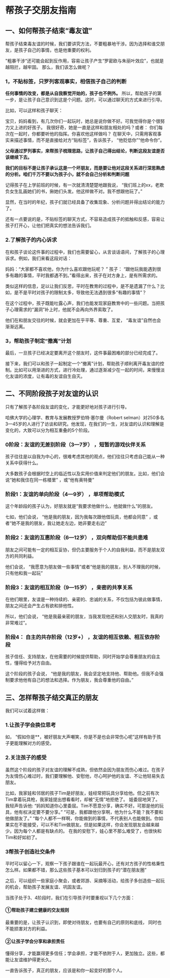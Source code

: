 # 帮孩子交朋友指南

## 一、如何帮孩子结束“毒友谊”

帮孩子结束毒友谊的时候，我们要讲究方法，不要粗暴地干涉。因为选择和谁交朋友，是孩子自己的事情，也是他重要的权利。

"粗暴干涉“还可能会起到反作用，容易让孩子产生“罗密欧与朱丽叶效应”，也就是越阻拦，越牢固。
那么，我们该怎么做呢？

### 1，不贴标签，只罗列客观事实，相信孩子自己的判断

**任何事情的改变，都是从自我察觉开始的，孩子也不例外。**
所以，帮助孩子的第一步，是让孩子自己意识到这是个问题。这时，可以通过聊天的方式来进行引导。

比如，可以这样和孩子聊天：

宝贝，妈妈看到，有几次你们一起玩时，她总是说你做不好。可我觉得你是个很努力又上进的好孩子。
我很好奇，她是一直是这样和朋友相处的吗？或者：
你们每次在一起时，你都要听他的指挥。你喜欢他这样做吗？
在聊天中，只需用客观事实来描述事情，而不是直接给对方“贴标签”，告诉孩子， “他贬低你”“他命令你”。

**父母通过罗列事实，来帮孩子梳理思路，让孩子自己得出结论，判断这段友谊是否该继续下去。**

**我们的目标不是让孩子承认这是一个坏朋友，而是要让他对这段关系进行深思熟虑的分析。咱们千万不要以为孩子小，就不会自己分析和判断问题**

记得孩子在上学前班的时候，有一次就清清楚楚地跟我说， “我们班上的xx，老欺负女生乱画她们的书，揪她们头发。他这样做不对。我不想跟他玩了。”



显然，在当时的年纪，孩子们就已经具备了收集现象、分析问题并得出结论的能力了。

还有一点要说的是，不贴标签的聊天方式，不容易造成孩子的抵触和反感，容易让孩子打开心，让他们把真实的想法告诉我们。

### 2.了解孩子的内心诉求

在和孩子谈论这件事的过程中，我们也需要留心，从言谈话语间，了解孩子的心理诉求。例如，我们来看这段对话：

妈妈：“大家都不喜欢他，你为什么喜欢跟他玩呢？ ”
孩子： “跟他玩我能遇到很多有趣的事情，平时我都遇不到。”看得出来，孩子在对方身上，是有所需求的。

类似这样的信息，足以让我们反思，平时在教育的过程中，是不是遗漏了什么？比如，是不是平时对孩子的限制太多，导致他无法遇到很多“有趣的事情”？

在这个过程中，孩子既能吐露心声，我们也能发现家庭教育中的一些问题。当把孩子心理需求的“漏洞”补上时，他就不会再向外界索取了。

他们在和朋友交往的时候，就会更加在乎平等、尊重、互爱， “毒友谊”自然也会渐渐远离。

### 3，帮助孩子制定“撤离”计划

最后，一旦孩子已经决定要离开这个朋友时，这件事最困难的部分已经完成了。

接下来，我们可以和孩子一起制定一个“撤离”计划，帮助孩子顺利离开毒友谊的控制。比如可以用渐进的方式，进行冷处理，通过逐渐减少在一起的时间，来慢慢淡化友谊的浓度，让有毒的友谊自生自灭。

## 二、不同阶段孩子对友谊的认识



只有了解孩子各阶段友谊的变化，才能更好地对孩子进行引导。



哈佛大学的心理学、教育与发展教授罗伯特·塞尔曼（Robert selman）对250多名3—45岁的人进行了访谈和研究。他发现，在我们的一生，对友谊的认识和理解是变化的，大致可以分为相互重叠的5个阶段。

### 0阶段：友谊的无差别阶段（3—7岁） ，短暂的游戏伙伴关系

孩子往往是以自我为中心的，很难考虑其他的观点，他们往往只考虑自己能从一种关系中获得什么。

大多数孩子会根据时空上的临近性以及实用价值来判定他们的朋友。比如，他们会说“她和我住在同一栋楼里” ，或“他有奥特曼”

### 阶段1：友谊的单向阶段（4—9岁） ，单项帮助模式

这个年龄段的孩子认为，好朋友就是“我要求他做什么，他就做什么”的朋友。

七如，他们会说， “他是我的朋友，因为我每次跟他借玩具，他都会同意” ，或者“她不是我的朋友，我让她走左边，她非要走右边”

### 阶段2：友谊的互惠阶段（6—12岁） ，双向帮助但不能共患难

朋友之间可能有一定的相互妥协，但仍主要服务于个人的自我利益，而不是朋友双方的共同利益。

他们会说， “我愿意为朋友做一些事情”或者“他是我的朋友，别人不理我的时候，只有他和我一起玩”

### 阶段3：友谊的相互阶段（9—15岁） ，亲密的共享关系

在他们眼里，友谊是一种持续的、亲密的、忠诚的关系，不仅包括为彼此做事情，朋友之间还会产生占有欲和排他性。

所以，他们会说， “他是我最亲密的朋友，当我发现他还和别人交朋友时，我真的非常难过”。

### 阶段4： 自主的共存阶段（12岁+） ，友谊的相互依赖、相互依存阶段

孩子信任、支持朋友，在他需要的时候提供帮助，同时开始学会尊重朋友的自主性，懂得给予对方自由。

这个阶段的孩子会说， “他是我的朋友，我会坚定地支持他、帮助他。但我不会强制要求他他有自己的想法和选择。作为朋友，我会尊重他的自由。”

## 三、怎样帮孩子结交真正的朋友

我们可以试着这样做：

### 1.让孩子学会换位思考

如， “假如你是**，被好朋友大声嘲笑，你是不是也会非常伤心呢”这样有助于孩子更能理解对方的感受。

### 2.关注孩子的感受

虽然这个阶段的孩子对友谊的理解不成熟，但依然会因为朋友而伤心难过。在孩子为友情伤心难过时，我们要理解他、安慰他，尽心呵护他的友谊、不让他轻易失去朋友。

比如，我家娃和邻居的孩子Tim是好朋友，娃经常把玩具分享给他。但之前有次Tim拿着玩具枪，我家娃提出想看看时，却被“无情”地拒绝了。
娃委屈地哭了。 我轻声告诉他:
“妈妈知道你心里委屈。Tim不愿意分享，确实不好。可那是他的玩具，他有权决定要不要分享。”
“可是，我都跟他分享啊，他为什么不能？我不要和他做朋友了。”
“每个人都不一样啊，你能做到的事情，不代表别人也能做到。你如果实在不能接受，可以不和Tim做朋友。但是如果这样，你会发现朋友会越来越少。因为每个人都是有缺点的。
在我的安慰下，娃心里不那么难受了，也很快和Tim和好如初了。



### 3帮孩子创造社交条件

平时可以留心一下，观察一下孩子跟谁在一起玩最开心，还有对方孩子的性格秉性怎么样。如果都不错，那么这些孩子基本可以划归到孩子的“潜在朋友圈”

之后，可以组织一些家庭小聚会，或者郊游、采摘等活动，给孩子多创造些一起玩的机会，帮助孩子发展友谊、巩固友谊。

当孩子处于3、4阶段时，我们在引导孩子时要重视以下几个方面：

#### ①帮助孩子建立健康的交友规则

最重要的是，让孩子认识到，即使对待朋友，也要有自己的原则和底线， 同时也不能损害对方的利益。

#### ②让孩子学会分享和承担责任

懂得分享，才能赢得更多信任；学会承担，才能不依附于人，更加独立。这些，都能让友谊维护得更长久。

一直告诉孩子，真正的朋友，应该是和你一起变好的那个人。

